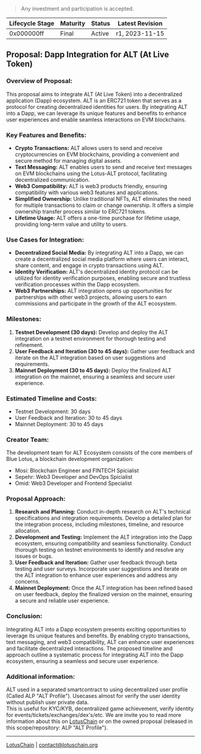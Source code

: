 > Any investment and participation is accepted.

| Lifecycle Stage | Maturity      | Status | Latest Revision |
|-----------------|---------------|--------|-----------------|
| 0x000000ff      | Final         | Active | r1, 2023-11-15  |

## Proposal: Dapp Integration for ALT (At Live Token)

### Overview of Proposal:
This proposal aims to integrate ALT (At Live Token) into a decentralized application (Dapp) ecosystem. ALT is an ERC721 token that serves as a protocol for creating decentralized identities for users. By integrating ALT into a Dapp, we can leverage its unique features and benefits to enhance user experiences and enable seamless interactions on EVM blockchains.

### Key Features and Benefits:
- **Crypto Transactions:** ALT allows users to send and receive cryptocurrencies on EVM blockchains, providing a convenient and secure method for managing digital assets.
- **Text Messaging:** ALT enables users to send and receive text messages on EVM blockchains using the Lotus-ALT protocol, facilitating decentralized communication.
- **Web3 Compatibility:** ALT is web3 products friendly, ensuring compatibility with various web3 features and applications.
- **Simplified Ownership:** Unlike traditional NFTs, ALT eliminates the need for multiple transactions to claim or change ownership. It offers a simple ownership transfer process similar to ERC721 tokens.
- **Lifetime Usage:** ALT offers a one-time purchase for lifetime usage, providing long-term value and utility to users.

### Use Cases for Integration:
- **Decentralized Social Media:** By integrating ALT into a Dapp, we can create a decentralized social media platform where users can interact, share content, and engage in crypto transactions using ALT.
- **Identity Verification:** ALT's decentralized identity protocol can be utilized for identity verification purposes, enabling secure and trustless verification processes within the Dapp ecosystem.
- **Web3 Partnerships:** ALT integration opens up opportunities for partnerships with other web3 projects, allowing users to earn commissions and participate in the growth of the ALT ecosystem.

### Milestones:
1. **Testnet Development (30 days):** Develop and deploy the ALT integration on a testnet environment for thorough testing and refinement.
2. **User Feedback and Iteration (30 to 45 days):** Gather user feedback and iterate on the ALT integration based on user suggestions and requirements.
3. **Mainnet Deployment (30 to 45 days):** Deploy the finalized ALT integration on the mainnet, ensuring a seamless and secure user experience.

### Estimated Timeline and Costs:
- Testnet Development: 30 days
- User Feedback and Iteration: 30 to 45 days
- Mainnet Deployment: 30 to 45 days

### Creator Team:
The development team for ALT Ecosystem consists of the core members of Blue Lotus, a blockchain development organization:

- Mosi: Blockchain Engineer and FINTECH Spicialist
- Sepehr: Web3 Developer and DevOps Spicialist
- Omid: Web3 Developer and Frontend Specialist

### Proposal Approach:
1. **Research and Planning:** Conduct in-depth research on ALT's technical specifications and integration requirements. Develop a detailed plan for the integration process, including milestones, timeline, and resource allocation.
2. **Development and Testing:** Implement the ALT integration into the Dapp ecosystem, ensuring compatibility and seamless functionality. Conduct thorough testing on testnet environments to identify and resolve any issues or bugs.
3. **User Feedback and Iteration:** Gather user feedback through beta testing and user surveys. Incorporate user suggestions and iterate on the ALT integration to enhance user experiences and address any concerns.
4. **Mainnet Deployment:** Once the ALT integration has been refined based on user feedback, deploy the finalized version on the mainnet, ensuring a secure and reliable user experience.

### Conclusion:
Integrating ALT into a Dapp ecosystem presents exciting opportunities to leverage its unique features and benefits. By enabling crypto transactions, text messaging, and web3 compatibility, ALT can enhance user experiences and facilitate decentralized interactions. The proposed timeline and approach outline a systematic process for integrating ALT into the Dapp ecosystem, ensuring a seamless and secure user experience.

### Additional information:
ALT used in a separated smartcontract to using decentralized user profile (Called ALP "ALT Profile"). Usecases almost for verify the user identity without publish user private data.\
This is useful for KYC/KYB, decentralized game achievement, verify identity for events/tickets/exchanges/dex's/etc. We are invite you to read more information about this on [LotusChain](https://lotuschain.org) or on the owned proposal (released in this scope/repository: ALP "ALT Profile").

---

[LotusChain](https://lotuschain.org) | contact@lotuschain.org
